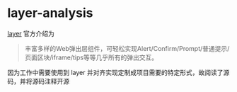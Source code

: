 # layer-analysis
[layer](https://github.com/sentsin/layer) 官方介绍为
> 丰富多样的Web弹出层组件，可轻松实现Alert/Confirm/Prompt/普通提示/页面区块/iframe/tips等等几乎所有的弹出交互。

因为工作中需要使用到 layer 并对齐实现定制成项目需要的特定形式，故阅读了源码，并将源码注释开源

